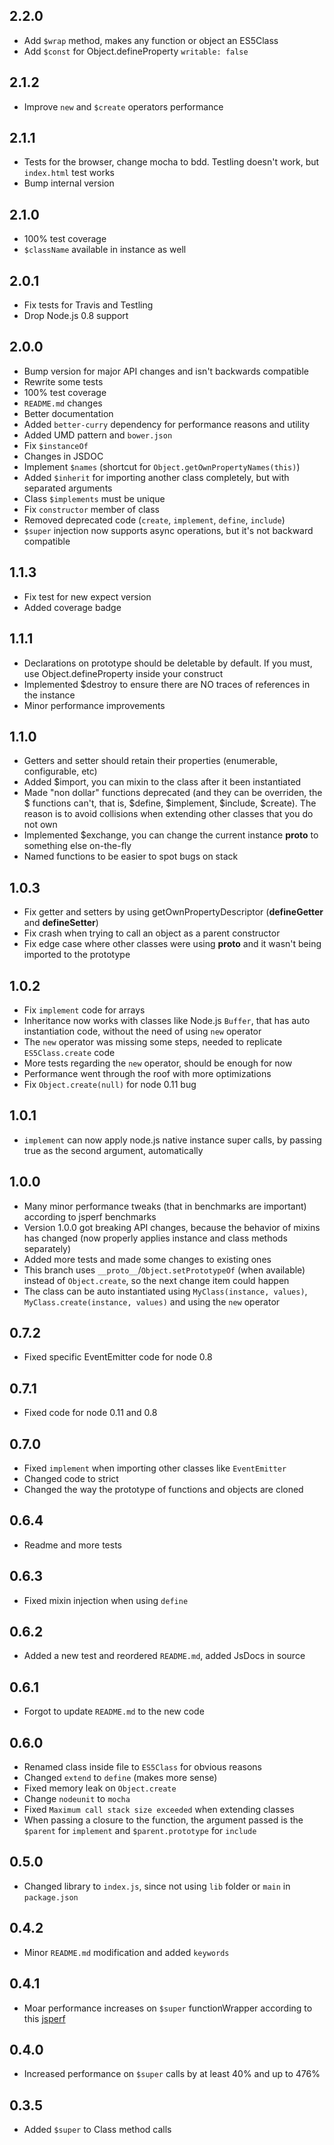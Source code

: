 ## 2.2.0
* Add `$wrap` method, makes any function or object an ES5Class
* Add `$const` for Object.defineProperty `writable: false`

## 2.1.2
* Improve `new` and `$create` operators performance

## 2.1.1
* Tests for the browser, change mocha to bdd. Testling doesn't work, but `index.html` test works
* Bump internal version

## 2.1.0
* 100% test coverage
* `$className` available in instance as well

## 2.0.1
* Fix tests for Travis and Testling
* Drop Node.js 0.8 support

## 2.0.0
* Bump version for major API changes and isn't backwards compatible
* Rewrite some tests
* 100% test coverage
* `README.md` changes
* Better documentation
* Added `better-curry` dependency for performance reasons and utility
* Added UMD pattern and `bower.json`
* Fix `$instanceOf`
* Changes in JSDOC
* Implement `$names` (shortcut for `Object.getOwnPropertyNames(this)`)
* Added `$inherit` for importing another class completely, but with separated arguments
* Class `$implements` must be unique
* Fix `constructor` member of class
* Removed deprecated code (`create`, `implement`, `define`, `include`)
* `$super` injection now supports async operations, but it's not backward compatible

## 1.1.3
* Fix test for new expect version
* Added coverage badge

## 1.1.1
* Declarations on prototype should be deletable by default. If you must, use Object.defineProperty inside your construct
* Implemented $destroy to ensure there are NO traces of references in the instance
* Minor performance improvements

## 1.1.0
* Getters and setter should retain their properties (enumerable, configurable, etc)
* Added $import, you can mixin to the class after it been instantiated
* Made "non dollar" functions deprecated (and they can be overriden, the $ functions can't, that is, $define, $implement, $include, $create). The reason is to avoid collisions when extending other classes that you do not own
* Implemented $exchange, you can change the current instance __proto__ to something else on-the-fly
* Named functions to be easier to spot bugs on stack

## 1.0.3
* Fix getter and setters by using getOwnPropertyDescriptor (__defineGetter__ and __defineSetter__)
* Fix crash when trying to call an object as a parent constructor
* Fix edge case where other classes were using __proto__ and it wasn't being imported to the prototype

## 1.0.2

* Fix `implement` code for arrays
* Inheritance now works with classes like Node.js `Buffer`, that has auto instantiation code, without the need of using `new` operator
* The `new` operator was missing some steps, needed to replicate `ES5Class.create` code
* More tests regarding the `new` operator, should be enough for now
* Performance went through the roof with more optimizations
* Fix `Object.create(null)` for node 0.11 bug

## 1.0.1

* `implement` can now apply node.js native instance super calls, by passing true as the second argument, automatically

## 1.0.0

* Many minor performance tweaks (that in benchmarks are important) according to jsperf benchmarks
* Version 1.0.0 got breaking API changes, because the behavior of mixins has changed (now properly applies instance and class methods separately)
* Added more tests and made some changes to existing ones
* This branch uses `__proto__`/`Object.setPrototypeOf` (when available) instead of `Object.create`, so the next change item could happen
* The class can be auto instantiated using `MyClass(instance, values)`, `MyClass.create(instance, values)` and using the `new` operator

## 0.7.2

* Fixed specific EventEmitter code for node 0.8

## 0.7.1

* Fixed code for node 0.11 and 0.8

## 0.7.0

* Fixed `implement` when importing other classes like `EventEmitter`
* Changed code to strict
* Changed the way the prototype of functions and objects are cloned

## 0.6.4

* Readme and more tests

## 0.6.3

* Fixed mixin injection when using `define`

## 0.6.2

* Added a new test and reordered `README.md`, added JsDocs in source

## 0.6.1

* Forgot to update `README.md` to the new code

## 0.6.0

* Renamed class inside file to `ES5Class` for obvious reasons
* Changed `extend` to `define` (makes more sense)
* Fixed memory leak on `Object.create`
* Change `nodeunit` to `mocha`
* Fixed `Maximum call stack size exceeded` when extending classes
* When passing a closure to the function, the argument passed is the `$parent` for `implement` and `$parent.prototype` for `include`

## 0.5.0

* Changed library to `index.js`, since not using `lib` folder or `main` in `package.json`

## 0.4.2

* Minor `README.md` modification and added `keywords`

## 0.4.1

* Moar performance increases on `$super` functionWrapper according to this [jsperf](http://jsperf.com/regex-external-vs-inline/2)

## 0.4.0

* Increased performance on `$super` calls by at least 40% and up to 476%

## 0.3.5

* Added `$super` to Class method calls